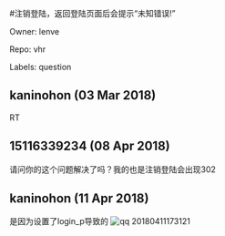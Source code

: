 #注销登陆，返回登陆页面后会提示“未知错误!”

Owner: lenve

Repo: vhr

Labels: question 

## kaninohon (03 Mar 2018)

RT

## 15116339234 (08 Apr 2018)

请问你的这个问题解决了吗？我的也是注销登陆会出现302

## kaninohon (11 Apr 2018)

是因为设置了login_p导致的
![qq 20180411173121](https://user-images.githubusercontent.com/13549813/38608530-378ad1e6-3dae-11e8-80e6-ce0d1d97a929.png)



